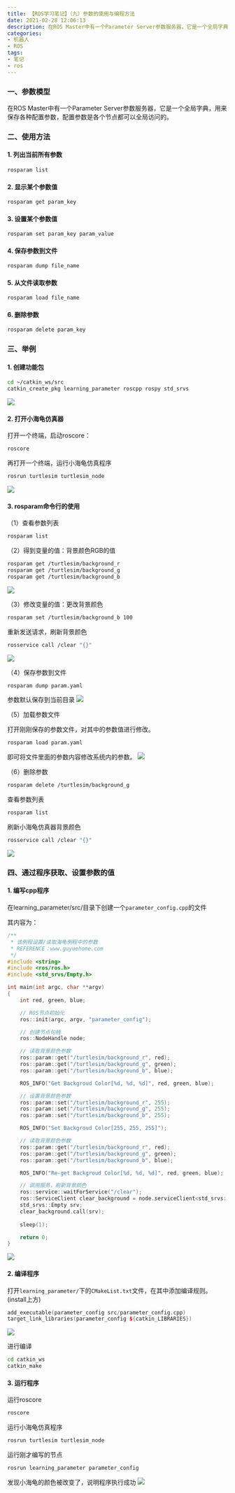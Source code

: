 ```yaml
---
title: 【ROS学习笔记】（九）参数的使用与编程方法
date: 2021-02-28 12:06:13
description: 在ROS Master中有一个Parameter Server参数服务器，它是一个全局字典，用来保存各种配置参数，配置参数是各个节点都可以全局访问的。
categories:
- 机器人
- ROS
tags:
- 笔记
- ros
---
```


### 一、参数模型

在ROS Master中有一个Parameter Server参数服务器，它是一个全局字典，用来保存各种配置参数，配置参数是各个节点都可以全局访问的。

### 二、使用方法

#### 1. 列出当前所有参数

```bash
rosparam list
```

#### 2. 显示某个参数值

```bash
rosparam get param_key
```

#### 3. 设置某个参数值

```bash
rosparam set param_key param_value
```

#### 4. 保存参数到文件

```bash
rosparam dump file_name
```

#### 5. 从文件读取参数

```bash
rosparam load file_name
```

#### 6. 删除参数

```bash
rosparam delete param_key
```



### 三、举例

#### 1. 创建功能包

```bash
cd ~/catkin_ws/src
catkin_create_pkg learning_parameter roscpp rospy std_srvs
```
![](https://img-blog.csdnimg.cn/20210228114900638.png?x-oss-process=image/watermark,type_ZmFuZ3poZW5naGVpdGk,shadow_10,text_aHR0cHM6Ly9ibG9nLmNzZG4ubmV0L3dlaXhpbl80NDU0MzQ2Mw==,size_16,color_FFFFFF,t_70)

#### 2. 打开小海龟仿真器

打开一个终端，启动roscore：

```bash
roscore
```

再打开一个终端，运行小海龟仿真程序

```bash
rosrun turtlesim turtlesim_node
```
![](https://img-blog.csdnimg.cn/20210228115043902.png?x-oss-process=image/watermark,type_ZmFuZ3poZW5naGVpdGk,shadow_10,text_aHR0cHM6Ly9ibG9nLmNzZG4ubmV0L3dlaXhpbl80NDU0MzQ2Mw==,size_16,color_FFFFFF,t_70)

#### 3. rosparam命令行的使用

（1）查看参数列表

```bash
rosparam list
```

（2）得到变量的值：背景颜色RGB的值

```bash
rosparam get /turtlesim/background_r
rosparam get /turtlesim/background_g
rosparam get /turtlesim/background_b
```
![](https://img-blog.csdnimg.cn/20210228115150535.png?x-oss-process=image/watermark,type_ZmFuZ3poZW5naGVpdGk,shadow_10,text_aHR0cHM6Ly9ibG9nLmNzZG4ubmV0L3dlaXhpbl80NDU0MzQ2Mw==,size_16,color_FFFFFF,t_70)

（3）修改变量的值：更改背景颜色

```bash
rosparam set /turtlesim/background_b 100
```

重新发送请求，刷新背景颜色

```bash
rosservice call /clear "{}"
```
![](https://img-blog.csdnimg.cn/20210228115342345.png?x-oss-process=image/watermark,type_ZmFuZ3poZW5naGVpdGk,shadow_10,text_aHR0cHM6Ly9ibG9nLmNzZG4ubmV0L3dlaXhpbl80NDU0MzQ2Mw==,size_16,color_FFFFFF,t_70)

（4）保存参数到文件

```bash
rosparam dump param.yaml
```

参数默认保存到当前目录
![](https://img-blog.csdnimg.cn/20210228115456129.png?x-oss-process=image/watermark,type_ZmFuZ3poZW5naGVpdGk,shadow_10,text_aHR0cHM6Ly9ibG9nLmNzZG4ubmV0L3dlaXhpbl80NDU0MzQ2Mw==,size_16,color_FFFFFF,t_70)

（5）加载参数文件

打开刚刚保存的参数文件，对其中的参数值进行修改。

```bash
rosparam load param.yaml
```

即可将文件里面的参数内容修改系统内的参数。
![](https://img-blog.csdnimg.cn/20210228115605352.png?x-oss-process=image/watermark,type_ZmFuZ3poZW5naGVpdGk,shadow_10,text_aHR0cHM6Ly9ibG9nLmNzZG4ubmV0L3dlaXhpbl80NDU0MzQ2Mw==,size_16,color_FFFFFF,t_70)

（6）删除参数

```bash
rosparam delete /turtlesim/background_g
```


查看参数列表

```bash
rosparam list
```

刷新小海龟仿真器背景颜色

```bash
rosservice call /clear "{}"
```
![](https://img-blog.csdnimg.cn/20210228115700341.png?x-oss-process=image/watermark,type_ZmFuZ3poZW5naGVpdGk,shadow_10,text_aHR0cHM6Ly9ibG9nLmNzZG4ubmV0L3dlaXhpbl80NDU0MzQ2Mw==,size_16,color_FFFFFF,t_70)

### 四、通过程序获取、设置参数的值

#### 1. 编写cpp程序

在learning_parameter/src/目录下创建一个`parameter_config.cpp`的文件

其内容为：

```c++
/**
 * 该例程设置/读取海龟例程中的参数
 * REFERENCE：www.guyuehome.com
 */
#include <string>
#include <ros/ros.h>
#include <std_srvs/Empty.h>

int main(int argc, char **argv)
{
	int red, green, blue;

    // ROS节点初始化
    ros::init(argc, argv, "parameter_config");

    // 创建节点句柄
    ros::NodeHandle node;

    // 读取背景颜色参数
	ros::param::get("/turtlesim/background_r", red);
	ros::param::get("/turtlesim/background_g", green);
	ros::param::get("/turtlesim/background_b", blue);

	ROS_INFO("Get Backgroud Color[%d, %d, %d]", red, green, blue);

	// 设置背景颜色参数
	ros::param::set("/turtlesim/background_r", 255);
	ros::param::set("/turtlesim/background_g", 255);
	ros::param::set("/turtlesim/background_b", 255);

	ROS_INFO("Set Backgroud Color[255, 255, 255]");

    // 读取背景颜色参数
	ros::param::get("/turtlesim/background_r", red);
	ros::param::get("/turtlesim/background_g", green);
	ros::param::get("/turtlesim/background_b", blue);

	ROS_INFO("Re-get Backgroud Color[%d, %d, %d]", red, green, blue);

	// 调用服务，刷新背景颜色
	ros::service::waitForService("/clear");
	ros::ServiceClient clear_background = node.serviceClient<std_srvs::Empty>("/clear");
	std_srvs::Empty srv;
	clear_background.call(srv);
	
	sleep(1);

    return 0;
}
```
![](https://img-blog.csdnimg.cn/2021022812030035.png?x-oss-process=image/watermark,type_ZmFuZ3poZW5naGVpdGk,shadow_10,text_aHR0cHM6Ly9ibG9nLmNzZG4ubmV0L3dlaXhpbl80NDU0MzQ2Mw==,size_16,color_FFFFFF,t_70)

#### 2. 编译程序

打开`learning_parameter/`下的`CMakeList.txt`文件，在其中添加编译规则。(install上方)

```c++
add_executable(parameter_config src/parameter_config.cpp)
target_link_libraries(parameter_config ${catkin_LIBRARIES})
```
![](https://img-blog.csdnimg.cn/20210228120350415.png?x-oss-process=image/watermark,type_ZmFuZ3poZW5naGVpdGk,shadow_10,text_aHR0cHM6Ly9ibG9nLmNzZG4ubmV0L3dlaXhpbl80NDU0MzQ2Mw==,size_16,color_FFFFFF,t_70)

进行编译

```bash
cd catkin_ws
catkin_make
```

#### 3. 运行程序

运行roscore

```bash
roscore
```

运行小海龟仿真程序

```bash
rosrun turtlesim turtlesim_node
```

运行刚才编写的节点

```bash
rosrun learning_parameter parameter_config
```

发现小海龟的颜色被改变了，说明程序执行成功
![](https://img-blog.csdnimg.cn/20210228120544142.png?x-oss-process=image/watermark,type_ZmFuZ3poZW5naGVpdGk,shadow_10,text_aHR0cHM6Ly9ibG9nLmNzZG4ubmV0L3dlaXhpbl80NDU0MzQ2Mw==,size_16,color_FFFFFF,t_70)